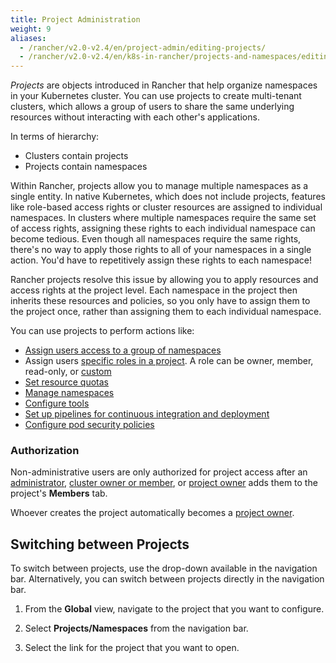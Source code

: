 ```yaml
---
title: Project Administration
weight: 9
aliases:
  - /rancher/v2.0-v2.4/en/project-admin/editing-projects/
  - /rancher/v2.0-v2.4/en/k8s-in-rancher/projects-and-namespaces/editing-projects/
---
```


_Projects_ are objects introduced in Rancher that help organize namespaces in your Kubernetes cluster. You can use projects to create multi-tenant clusters, which allows a group of users to share the same underlying resources without interacting with each other's applications.

In terms of hierarchy:

- Clusters contain projects
- Projects contain namespaces

Within Rancher, projects allow you to manage multiple namespaces as a single entity. In native Kubernetes, which does not include projects, features like role-based access rights or cluster resources are assigned to individual namespaces. In clusters where multiple namespaces require the same set of access rights, assigning these rights to each individual namespace can become tedious. Even though all namespaces require the same rights, there's no way to apply those rights to all of your namespaces in a single action. You'd have to repetitively assign these rights to each namespace!

Rancher projects resolve this issue by allowing you to apply resources and access rights at the project level. Each namespace in the project then inherits these resources and policies, so you only have to assign them to the project once, rather than assigning them to each individual namespace.

You can use projects to perform actions like:

- [Assign users access to a group of namespaces](./project-admin/project-members)
- Assign users [specific roles in a project](./admin-settings/rbac/cluster-project-roles/#project-roles). A role can be owner, member, read-only, or [custom](./admin-settings/rbac/default-custom-roles.md)
- [Set resource quotas](./project-admin/resource-quotas.md)
- [Manage namespaces](./project-admin/namespaces.md)
- [Configure tools](./project-admin/tools.md)
- [Set up pipelines for continuous integration and deployment](./project-admin/pipelines)
- [Configure pod security policies](./project-admin/pod-security-policies)

### Authorization

Non-administrative users are only authorized for project access after an [administrator](./admin-settings/rbac/global-permissions.md), [cluster owner or member](./admin-settings/rbac/cluster-project-roles/#cluster-roles), or [project owner](./admin-settings/rbac/cluster-project-roles/#project-roles) adds them to the project's **Members** tab.

Whoever creates the project automatically becomes a [project owner](./admin-settings/rbac/cluster-project-roles/#project-roles).

## Switching between Projects

To switch between projects, use the drop-down available in the navigation bar. Alternatively, you can switch between projects directly in the navigation bar.

1. From the **Global** view, navigate to the project that you want to configure.

1. Select **Projects/Namespaces** from the navigation bar.

1. Select the link for the project that you want to open.
